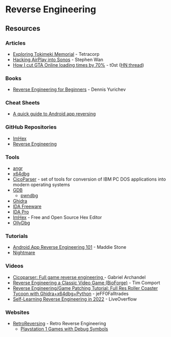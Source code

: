# Reverse Engineering

## Resources

### Articles

* [Exploring Tokimeki Memorial](https://tetracorp.github.io/tokimeki-memorial/) - Tetracorp
* [Hacking AirPlay into Sonos](https://medium.com/@stephencwan/hacking-airplay-into-sonos-93a41a1fcfbb) - Stephen Wan
* [How I cut GTA Online loading times by 70%](https://nee.lv/2021/02/28/How-I-cut-GTA-Online-loading-times-by-70/) - t0st ([HN thread](https://news.ycombinator.com/item?id=26296339))

### Books

* [Reverse Engineering for Beginners](https://beginners.re/) - Dennis Yurichev

### Cheat Sheets

* [A quick guide to Android app reversing](http://pages.cpsc.ucalgary.ca/\~joel.reardon/mobile/smali-cheat.pdf)

### GitHub Repositories

* [ImHex](https://github.com/WerWolv/ImHex)
* [Reverse Engineering](https://github.com/mytechnotalent/Reverse-Engineering)

### Tools

* [angr](https://angr.io/)
* [x64dbg](https://x64dbg.com/)
* [CicoParser](https://github.com/gabonator/Education/tree/master/2021/CicoParser) - set of tools for conversion of IBM PC DOS applications into modern operating systems
* [GDB](https://www.sourceware.org/gdb/)
  * [pwndbg](https://github.com/pwndbg/pwndbg)
* [Ghidra](https://ghidra-sre.org/)
* [IDA Freeware](https://hex-rays.com/ida-free/)
* [IDA Pro](https://hex-rays.com/ida-pro/)
* [ImHex](https://imhex.werwolv.net/) - Free and Open Source Hex Editor
* [OllyDbg](https://www.ollydbg.de/)

### Tutorials

* [Android App Reverse Engineering 101](https://www.ragingrock.com/AndroidAppRE/) - Maddie Stone
* [Nightmare](https://guyinatuxedo.github.io/)

### Videos

* [Cicoparser: Full game reverse engineering ](https://www.youtube.com/watch?v=4fAeUx8A-OE)- Gabriel Archandel
* [Reverse Engineering a Classic Video Game (BioForge)](https://www.youtube.com/watch?v=fKb\_0BfKtsA) - Tim Comport
* [Reverse Engineering/Game Patching Tutorial: Full Res Roller Coaster Tycoon with Ghidra+x64dbg+Python](https://www.youtube.com/watch?v=cwBoUuy4nGc) - jeFF0Falltrades
* [Self-Learning Reverse Engineering in 2022](https://www.youtube.com/watch?v=gPsYkV7-yJk) - LiveOverflow

### Websites

* [RetroReversing](https://www.retroreversing.com/) - Retro Reverse Engineering
  * [Playstation 1 Games with Debug Symbols](https://www.retroreversing.com/ps1-debug-symbols)

